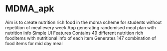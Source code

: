 # MDMA_apk
Aim is to create nutrition rich food in the mdma scheme for students without repetition of meal every week 
App generating randomised meal plan with nutrition info
Simple UI
Features Contains 49 different nutrition rich fooditems with nutritional info of each item
Generates 147 combination of food items for mid day meal
